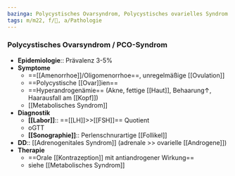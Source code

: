 ```yaml
---
bazinga: Polycystisches Ovarsyndrom, Polycystisches ovarielles Syndrom
tags: m/m22, f/🦩, a/Pathologie
---
```

### Polycystisches Ovarsyndrom / PCO-Syndrom
- **Epidemiologie**:: Prävalenz 3-5%
- **Symptome**
	- ==[[Amenorrhoe]]/Oligomenorrhoe==, unregelmäßige [[Ovulation]]
	- ==Polycystische [[Ovar]]ien==
	- ==Hyperandrogenämie== (Akne, fettige [[Haut]], Behaarung↑, Haarausfall am [[Kopf]])
	- [[Metabolisches Syndrom]]
- **Diagnostik**
	- **[[Labor]]**:: ==[[LH]]>>[[FSH]]== Quotient
	- oGTT
	- **[[Sonographie]]**:: Perlenschnurartige [[Follikel]]
- **DD**:: [[Adrenogenitales Syndrom]] (adrenale >> ovarielle [[Androgene]])
- **Therapie**
	- ==Orale [[Kontrazeption]] mit antiandrogener Wirkung==
	- siehe [[Metabolisches Syndrom]]